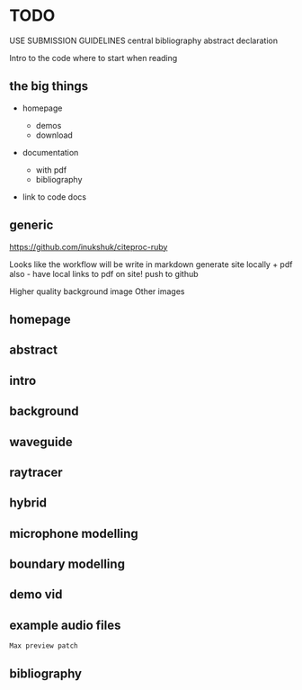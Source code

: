 # TODO

USE SUBMISSION GUIDELINES
    central bibliography
    abstract
    declaration

Intro to the code
    where to start when reading

## the big things

* homepage
    * demos
    * download

* documentation
    * with pdf
    * bibliography

* link to code docs

## generic

https://github.com/inukshuk/citeproc-ruby

Looks like the workflow will be
    write in markdown
    generate site locally
        + pdf also - have local links to pdf on site!
    push to github

Higher quality background image
Other images

## homepage

## abstract
## intro
## background

## waveguide

## raytracer

## hybrid

## microphone modelling

## boundary modelling

## demo vid

## example audio files
    Max preview patch

## bibliography
